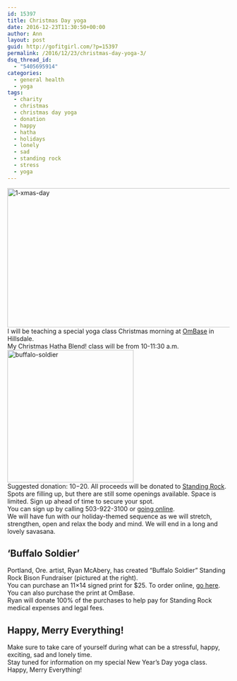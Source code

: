 ```yaml
---
id: 15397
title: Christmas Day yoga
date: 2016-12-23T11:30:50+00:00
author: Ann
layout: post
guid: http://gofitgirl.com/?p=15397
permalink: /2016/12/23/christmas-day-yoga-3/
dsq_thread_id:
  - "5405695914"
categories:
  - general health
  - yoga
tags:
  - charity
  - christmas
  - christmas day yoga
  - donation
  - happy
  - hatha
  - holidays
  - lonely
  - sad
  - standing rock
  - stress
  - yoga
---
```

<a href="http://gofitgirl.com/2016/12/christmas-day-yoga-3/1-xmas-day/" rel="attachment wp-att-15398"><img class="aligncenter wp-image-15398 size-full" src="http://gofitgirl.com/wp-content/uploads/2016/12/1-xmas-day.jpg" alt="1-xmas-day" width="828" height="315" /></a>I will be teaching a special yoga class Christmas morning at [OmBase](http://ombase.org) in Hillsdale.  
My Christmas Hatha Blend! class will be from 10-11:30 a.m.<a href="http://gofitgirl.com/yoga-classes/buffalo-soldier/" rel="attachment wp-att-15283"><img class="alignright size-medium wp-image-15283" src="http://gofitgirl.com/wp-content/uploads/2014/06/buffalo-soldier-286x300.jpg" alt="buffalo-soldier" width="286" height="300" /></a>  
Suggested donation: $10-$20. All proceeds will be donated to [Standing Rock](http://standingrock.org).  
Spots are filling up, but there are still some openings available. Space is limited. Sign up ahead of time to secure your spot.  
You can sign up by calling 503-922-3100 or [going online](https://clients.mindbodyonline.com/classic/home?studioid=14726).  
We will have fun with our holiday-themed sequence as we will stretch, strengthen, open and relax the body and mind. We will end in a long and lovely savasana.

## &#8216;Buffalo Soldier&#8217;

Portland, Ore. artist, Ryan McAbery, has created &#8220;Buffalo Soldier&#8221; Standing Rock Bison Fundraiser (pictured at the right).  
You can purchase an 11&#215;14 signed print for $25. To order online, <a href="http://www.topographyandink.com/store/p30/standingrock" data-cke-saved-href="http://www.topographyandink.com/store/p30/standingrock">go here</a>. You can also purchase the print at OmBase.  
Ryan will donate 100% of the purchases to help pay for Standing Rock medical expenses and legal fees.

## Happy, Merry Everything!

Make sure to take care of yourself during what can be a stressful, happy, exciting, sad and lonely time.  
Stay tuned for information on my special New Year&#8217;s Day yoga class.  
Happy, Merry Everything!